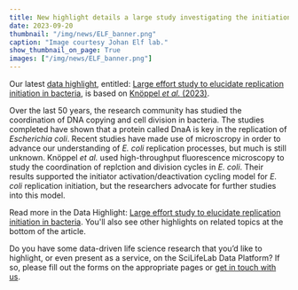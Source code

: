 ```yaml
---
title: New highlight details a large study investigating the initiation of replication in E. coli.
date: 2023-09-20
thumbnail: "/img/news/ELF_banner.png"
caption: "Image courtesy Johan Elf lab."
show_thumbnail_on_page: True
images: ["/img/news/ELF_banner.png"]
---
```


Our latest [data highlight](/highlights/), entitled: [Large effort study to elucidate replication initiation in bacteria](/highlights/bacterial_replication/), is based on [Knöppel _et al._ (2023)](https://www.pnas.org/doi/10.1073/pnas.2213795120).

Over the last 50 years, the research community has studied the coordination of DNA copying and cell division in bacteria. The studies completed have shown that a protein called DnaA is key in the replication of _Escherichia coli_. Recent studies have made use of microscropy in order to advance our understanding of _E. coli_ replication processes, but much is still unknown. Knöppel _et al._ used high-throughput fluorescence microscopy to study the coordination of replction and division cycles in _E. coli_. Their results supported the initiator activation/deactivation cycling model for _E. coli_ replication initiation, but the researchers advocate for further studies into this model.

Read more in the Data Highlight: [Large effort study to elucidate replication initiation in bacteria](/highlights/bacterial_replication/). You'll also see other highlights on related topics at the bottom of the article.

Do you have some data-driven life science research that you’d like to highlight, or even present as a service, on the SciLifeLab Data Platform? If so, please fill out the forms on the appropriate pages or [get in touch with us](/contact/).

